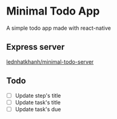 # Minimal Todo App

A simple todo app made with react-native

## Express server

[lednhatkhanh/minimal-todo-server](https://github.com/lednhatkhanh/minimal-todo-server)

## Todo

- [ ] Update step's title
- [ ] Update task's title
- [ ] Update task's due
